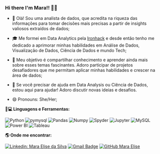 ### Hi there I'm Mara!!  👋👋


- 👋 Olá! Sou uma analista de dados, que acredita na riqueza das informações para tomar decisões mais precisas a partir de insights valiosos extraídos de dados;

- 🎓 Me formei em Data Analytics pela <a href="https://www.ironhack.com/en">Ironhack</a> e desde então tenho me dedicado a aprimorar minhas habilidades em Análise de Dados, Visualização de Dados, Ciência de Dados e mundo Tech;

- 🌱 Meu objetivo é compartilhar conhecimento e aprender ainda mais sobre esses temas fascinantes. Adoro participar de projetos desafiadores que me permitam aplicar minhas habilidades e crescer na área de dados;

- 💬 Se você precisar de ajuda em Data Analysis ou Ciência de Dados, estou aqui para ajudar! Adoro discutir novas ideias e desafios.

- 😄 Pronouns: She/Her;


<b> 🚀💻 **Linguagens e Ferramentas</b>:**

 ![Python](https://img.shields.io/badge/-Python-black?style=flat-square&logo=Python)
 ![pymysql](https://img.shields.io/badge/-Python-black?style=flat-square&logo=pymysql)
 ![Pandas](https://img.shields.io/badge/-Pandas-black?style=flat-square&logo=Pandas)
 ![Numpy](https://img.shields.io/badge/-Numpy-black?style=flat-square&logo=Numpy)
 ![Spyder](https://img.shields.io/badge/-Jupyter-black?style=flat-square&logo=Spyder)
 ![Jupyter](https://img.shields.io/badge/-Jupyter-black?style=flat-square&logo=Jupyter)
 ![MySQL](https://img.shields.io/badge/-MySQL-333333?style=flat&logo=mysql)
 ![Power BI](https://img.shields.io/badge/-Power%20BI-black?style=plastic&logo=Power-BI)
 ![Tableau](https://img.shields.io/badge/-Tableau-black?style=plastic&logo=Tableau)
 
 <b> :earth_americas: Onde me encontrar:  </b>


[![Linkedin: Mara Elise da Silva](https://img.shields.io/badge/-maraelisesilva-blue?style=flat-square&logo=Linkedin&logoColor=white&link=https://www.linkedin.com/in/mara-elise-silva-6006a697/)](https://www.linkedin.com/in/mara-elise-silva-6006a697/)
[![Gmail Badge](https://img.shields.io/badge/-maraelisesilva@gmail.com-006bed?style=flat-square&logo=Gmail&logoColor=red&link=mailto:maraelisesilva@gmail.com)](mailto:maraelisesilva@gmail.com)
[![GitHub Mara Elise]( https://img.shields.io/github/followers/MaraElise?label=follow&style=social)](https://github.com/MaraElise)

